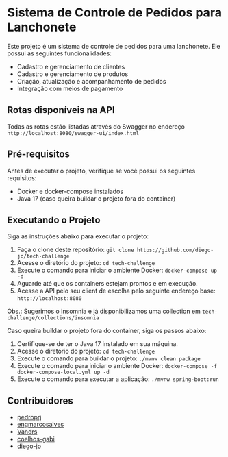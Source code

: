 # Sistema de Controle de Pedidos para Lanchonete

Este projeto é um sistema de controle de pedidos para uma lanchonete. Ele possui as seguintes funcionalidades:

- Cadastro e gerenciamento de clientes
- Cadastro e gerenciamento de produtos
- Criação, atualização e acompanhamento de pedidos
- Integração com meios de pagamento

## Rotas disponíveis na API
Todas as rotas estão listadas através do Swagger no endereço `http://localhost:8080/swagger-ui/index.html`

## Pré-requisitos

Antes de executar o projeto, verifique se você possui os seguintes requisitos:

- Docker e docker-compose instalados
- Java 17 (caso queira buildar o projeto fora do container)

## Executando o Projeto

Siga as instruções abaixo para executar o projeto:

1. Faça o clone deste repositório: `git clone https://github.com/diego-jo/tech-challenge`
2. Acesse o diretório do projeto: `cd tech-challenge`
3. Execute o comando para iniciar o ambiente Docker: `docker-compose up -d`
4. Aguarde até que os containers estejam prontos e em execução.
5. Acesse a API pelo seu client de escolha pelo seguinte endereço base: `http://localhost:8080`

Obs.: Sugerimos o Insomnia e já disponibilizamos uma collection em `tech-challenge/collections/insomnia` 

Caso queira buildar o projeto fora do container, siga os passos abaixo:

1. Certifique-se de ter o Java 17 instalado em sua máquina.
2. Acesse o diretório do projeto: `cd tech-challenge`
3. Execute o comando para buildar o projeto: `./mvnw clean package`
4. Execute o comando para iniciar o ambiente Docker: `docker-compose -f docker-compose-local.yml up -d`
5. Execute o comando para executar a aplicação: `./mvnw spring-boot:run`


## Contribuidores
- [pedroprj](https://github.com/pedroprj)
- [engmarcosalves](https://github.com/engmarcosalves)
- [Vandrs](https://github.com/Vandrs)
- [coelhos-gabi](https://github.com/coelhos-gabi)
- [diego-jo](https://github.com/diego-jo)